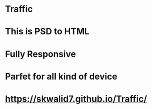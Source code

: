 # Traffic
# This is PSD to HTML 
# Fully Responsive
# Parfet for all kind of device
# https://skwalid7.github.io/Traffic/
